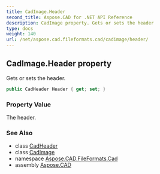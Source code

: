 ```yaml
---
title: CadImage.Header
second_title: Aspose.CAD for .NET API Reference
description: CadImage property. Gets or sets the header
type: docs
weight: 140
url: /net/aspose.cad.fileformats.cad/cadimage/header/
---
```

## CadImage.Header property

Gets or sets the header.

```csharp
public CadHeader Header { get; set; }
```

### Property Value

The header.

### See Also

* class [CadHeader](../../../aspose.cad.fileformats.cad.cadobjects/cadheader/)
* class [CadImage](../)
* namespace [Aspose.CAD.FileFormats.Cad](../../cadimage/)
* assembly [Aspose.CAD](../../../)


